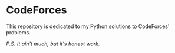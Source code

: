 # CodeForces

This repository is dedicated to my Python solutions to CodeForces' problems.

_P.S._
_It ain't much, but it's honest work._
